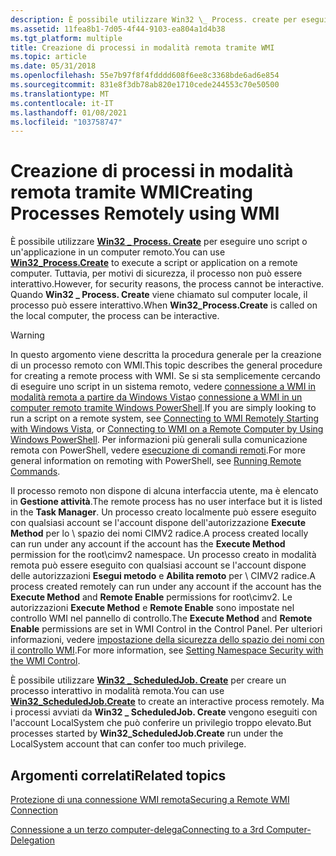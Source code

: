 ```yaml
---
description: È possibile utilizzare Win32 \_ Process. create per eseguire uno script o un'applicazione in un computer remoto. Tuttavia, per motivi di sicurezza, il processo non può essere interattivo. Quando Win32 \_ Process. Create viene chiamato sul computer locale, il processo può essere interattivo.
ms.assetid: 11fea8b1-7d05-4f44-9103-ea804a1d4b38
ms.tgt_platform: multiple
title: Creazione di processi in modalità remota tramite WMI
ms.topic: article
ms.date: 05/31/2018
ms.openlocfilehash: 55e7b97f8f4fdddd608f6ee8c3368bde6ad6e854
ms.sourcegitcommit: 831e8f3db78ab820e1710cede244553c70e50500
ms.translationtype: MT
ms.contentlocale: it-IT
ms.lasthandoff: 01/08/2021
ms.locfileid: "103758747"
---
```

# <a name="creating-processes-remotely-using-wmi"></a><span data-ttu-id="868e3-105">Creazione di processi in modalità remota tramite WMI</span><span class="sxs-lookup"><span data-stu-id="868e3-105">Creating Processes Remotely using WMI</span></span>

<span data-ttu-id="868e3-106">È possibile utilizzare [**Win32 \_ Process. Create**](/windows/desktop/CIMWin32Prov/create-method-in-class-win32-process) per eseguire uno script o un'applicazione in un computer remoto.</span><span class="sxs-lookup"><span data-stu-id="868e3-106">You can use [**Win32\_Process.Create**](/windows/desktop/CIMWin32Prov/create-method-in-class-win32-process) to execute a script or application on a remote computer.</span></span> <span data-ttu-id="868e3-107">Tuttavia, per motivi di sicurezza, il processo non può essere interattivo.</span><span class="sxs-lookup"><span data-stu-id="868e3-107">However, for security reasons, the process cannot be interactive.</span></span> <span data-ttu-id="868e3-108">Quando **Win32 \_ Process. Create** viene chiamato sul computer locale, il processo può essere interattivo.</span><span class="sxs-lookup"><span data-stu-id="868e3-108">When **Win32\_Process.Create** is called on the local computer, the process can be interactive.</span></span>

> [!WARNING]
> <span data-ttu-id="868e3-109">In questo argomento viene descritta la procedura generale per la creazione di un processo remoto con WMI.</span><span class="sxs-lookup"><span data-stu-id="868e3-109">This topic describes the general procedure for creating a remote process with WMI.</span></span> <span data-ttu-id="868e3-110">Se si sta semplicemente cercando di eseguire uno script in un sistema remoto, vedere [connessione a WMI in modalità remota a partire da Windows Vista](connecting-to-wmi-remotely-starting-with-vista.md)o [connessione a WMI in un computer remoto tramite Windows PowerShell](connecting-to-wmi-on-a-remote-computer-by-using-powershell.md).</span><span class="sxs-lookup"><span data-stu-id="868e3-110">If you are simply looking to run a script on a remote system, see [Connecting to WMI Remotely Starting with Windows Vista](connecting-to-wmi-remotely-starting-with-vista.md), or [Connecting to WMI on a Remote Computer by Using Windows PowerShell](connecting-to-wmi-on-a-remote-computer-by-using-powershell.md).</span></span> <span data-ttu-id="868e3-111">Per informazioni più generali sulla comunicazione remota con PowerShell, vedere [esecuzione di comandi remoti](https://technet.microsoft.com/library/dd819505.aspx).</span><span class="sxs-lookup"><span data-stu-id="868e3-111">For more general information on remoting with PowerShell, see [Running Remote Commands](https://technet.microsoft.com/library/dd819505.aspx).</span></span>

 

<span data-ttu-id="868e3-112">Il processo remoto non dispone di alcuna interfaccia utente, ma è elencato in **Gestione attività**.</span><span class="sxs-lookup"><span data-stu-id="868e3-112">The remote process has no user interface but it is listed in the **Task Manager**.</span></span> <span data-ttu-id="868e3-113">Un processo creato localmente può essere eseguito con qualsiasi account se l'account dispone dell'autorizzazione **Execute Method** per lo \\ spazio dei nomi CIMV2 radice.</span><span class="sxs-lookup"><span data-stu-id="868e3-113">A process created locally can run under any account if the account has the **Execute Method** permission for the root\\cimv2 namespace.</span></span> <span data-ttu-id="868e3-114">Un processo creato in modalità remota può essere eseguito con qualsiasi account se l'account dispone delle autorizzazioni **Esegui metodo** e **Abilita remoto** per \\ CIMV2 radice.</span><span class="sxs-lookup"><span data-stu-id="868e3-114">A process created remotely can run under any account if the account has the **Execute Method** and **Remote Enable** permissions for root\\cimv2.</span></span> <span data-ttu-id="868e3-115">Le autorizzazioni **Execute Method** e **Remote Enable** sono impostate nel controllo WMI nel pannello di controllo.</span><span class="sxs-lookup"><span data-stu-id="868e3-115">The **Execute Method** and **Remote Enable** permissions are set in WMI Control in the Control Panel.</span></span> <span data-ttu-id="868e3-116">Per ulteriori informazioni, vedere [impostazione della sicurezza dello spazio dei nomi con il controllo WMI](setting-namespace-security-with-the-wmi-control.md).</span><span class="sxs-lookup"><span data-stu-id="868e3-116">For more information, see [Setting Namespace Security with the WMI Control](setting-namespace-security-with-the-wmi-control.md).</span></span>

<span data-ttu-id="868e3-117">È possibile utilizzare [**Win32 \_ ScheduledJob. Create**](/windows/desktop/CIMWin32Prov/create-method-in-class-win32-scheduledjob) per creare un processo interattivo in modalità remota.</span><span class="sxs-lookup"><span data-stu-id="868e3-117">You can use [**Win32\_ScheduledJob.Create**](/windows/desktop/CIMWin32Prov/create-method-in-class-win32-scheduledjob) to create an interactive process remotely.</span></span> <span data-ttu-id="868e3-118">Ma i processi avviati da **Win32 \_ ScheduledJob. Create** vengono eseguiti con l'account LocalSystem che può conferire un privilegio troppo elevato.</span><span class="sxs-lookup"><span data-stu-id="868e3-118">But processes started by **Win32\_ScheduledJob.Create** run under the LocalSystem account that can confer too much privilege.</span></span>

## <a name="related-topics"></a><span data-ttu-id="868e3-119">Argomenti correlati</span><span class="sxs-lookup"><span data-stu-id="868e3-119">Related topics</span></span>

<dl> <dt>

[<span data-ttu-id="868e3-120">Protezione di una connessione WMI remota</span><span class="sxs-lookup"><span data-stu-id="868e3-120">Securing a Remote WMI Connection</span></span>](securing-a-remote-wmi-connection.md)
</dt> <dt>

[<span data-ttu-id="868e3-121">Connessione a un terzo computer-delega</span><span class="sxs-lookup"><span data-stu-id="868e3-121">Connecting to a 3rd Computer-Delegation</span></span>](connecting-to-a-3rd-computer-delegation.md)
</dt> </dl>

 

 

